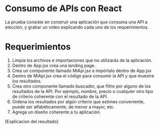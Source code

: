 # Consumo de APIs con React

La prueba consiste en construir una aplicación que consuma una API a elección, y grabar un video explicando cada uno de los requerimientos.

# Requerimientos

1. Limpia los archivos e importaciones que no utilizarás de la aplicación.
2. Dentro de App.jsx crea una landing page.
3. Crea un componente llamado MiApi.jsx e impórtalo dentro de App.jsx
4. Dentro de MiApi.jsx crea el código para consumir la API y que muestre los resultados.
5. Crea otro componente llamado buscador, que filtre por alguno de los resultados de la API. Por ejemplo, nombre, precio o cualquier otro tipo de criterio coherente con el resultado de la API.
6. Ordena los resultados por algún criterio que estimes conveniente, puede ser alfabéticamente, de menor a mayor, etc.
7. Agrega un diseño coherente a tu aplicación.

 [Explicacion del resultado]
